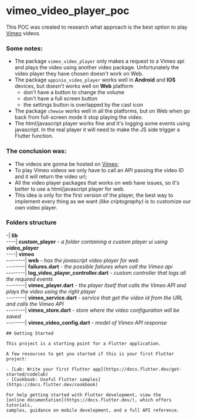 # vimeo_video_player_poc

This POC was created to research what approach is the best option to play [Vimeo](https://vimeo.com/watch) videos.

### Some notes:
 - The package `vimeo_video_player` only makes a request to a Vimeo api and plays the video using another video package. Unfortunately the video player they have chosen doesn't work on Web.
 - The package `appinio_video_player` works well in **Android** and **IOS** devices, but doesn't works well on **Web** platform 
    - don't have a button to change the volume 
    - don't have a full screen button
    - the settings button is overlapped by the cast icon
 - The package `chewie` works well in all the platforms, but on Web when go back from full-screen mode it stop playing the video.
 - The html/javascript player works fine and it's logging some events using javascript. In the real player it will need to make the JS side trigger a Flutter function. 

### The conclusion was:
 - The videos are gonna be hosted on [Vimeo](https://vimeo.com/watch);
 - To play Vimeo videos we only have to call an API passing the video ID and it will return the video url;
 - All the video player packages that works on web have issues, so it's better to use a html/javascript player for web.
 - This idea is only for the first version of the player, the best way to implement every thing as we want _(like criptography)_ is to customize our own video player.

### Folders structure

-| **lib** <br/>
----| **custom_player** - _a folder containing a custom player ui using **video_player**_ <br/>
----| **vimeo** <br/>
--------| **web** - _has the javascript video player for web_ <br/>
--------| **failures.dart** - _the possible failures when call the Vimeo api_ <br/>
--------| **log_video_player_controller.dart** - _custom controller that logs all the required events_ <br/>
--------| **vimeo_player.dart** - _the player itself that calls the Vimeo API and plays the video using the right player_ <br/>
--------| **vimeo_service.dart** - _service that get the video id from the URL and calls the Vimeo API_ <br/>
--------| **vimeo_store.dart** - _store where the video configuration will be saved_ <br/>
--------| **vimeo_video_config.dart** - _model of Vimeo API response_ <br/>
```
## Getting Started

This project is a starting point for a Flutter application.

A few resources to get you started if this is your first Flutter project:

- [Lab: Write your first Flutter app](https://docs.flutter.dev/get-started/codelab)
- [Cookbook: Useful Flutter samples](https://docs.flutter.dev/cookbook)

For help getting started with Flutter development, view the
[online documentation](https://docs.flutter.dev/), which offers tutorials,
samples, guidance on mobile development, and a full API reference.
